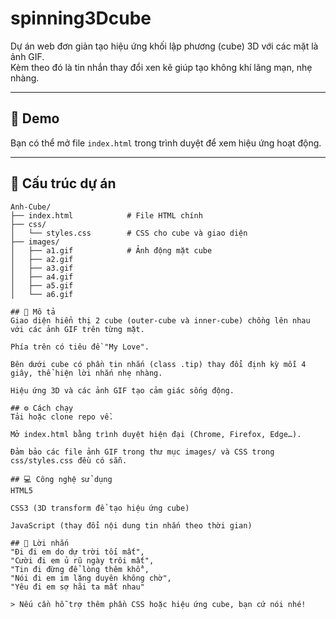# spinning3Dcube

Dự án web đơn giản tạo hiệu ứng khối lập phương (cube) 3D với các mặt là ảnh GIF.  
Kèm theo đó là tin nhắn thay đổi xen kẽ giúp tạo không khí lãng mạn, nhẹ nhàng.

---

## 🚀 Demo

Bạn có thể mở file `index.html` trong trình duyệt để xem hiệu ứng hoạt động.

---

## 📂 Cấu trúc dự án

```text
Anh-Cube/
├── index.html            # File HTML chính
├── css/
│   └── styles.css        # CSS cho cube và giao diện
├── images/
│   ├── a1.gif            # Ảnh động mặt cube
│   ├── a2.gif
│   ├── a3.gif
│   ├── a4.gif
│   ├── a5.gif
│   └── a6.gif

## 🎨 Mô tả
Giao diện hiển thị 2 cube (outer-cube và inner-cube) chồng lên nhau với các ảnh GIF trên từng mặt.

Phía trên có tiêu đề "My Love".

Bên dưới cube có phần tin nhắn (class .tip) thay đổi định kỳ mỗi 4 giây, thể hiện lời nhắn nhẹ nhàng.

Hiệu ứng 3D và các ảnh GIF tạo cảm giác sống động.

## ⚙️ Cách chạy
Tải hoặc clone repo về.

Mở index.html bằng trình duyệt hiện đại (Chrome, Firefox, Edge…).

Đảm bảo các file ảnh GIF trong thư mục images/ và CSS trong css/styles.css đều có sẵn.

## 💻 Công nghệ sử dụng
HTML5

CSS3 (3D transform để tạo hiệu ứng cube)

JavaScript (thay đổi nội dung tin nhắn theo thời gian)

## 📝 Lời nhắn
"Đi đi em do dự trời tối mất",
"Cười đi em ủ rũ ngày trôi mất",
"Tin đi đừng để lòng thêm khổ",
"Nói đi em im lặng duyên không chờ",
"Yêu đi em sợ hãi ta mất nhau"

> Nếu cần hỗ trợ thêm phần CSS hoặc hiệu ứng cube, bạn cứ nói nhé!
